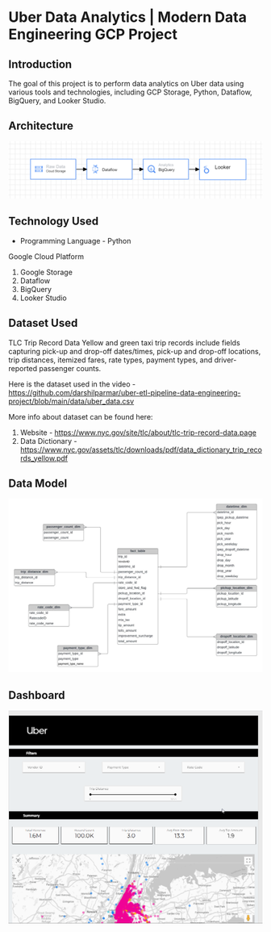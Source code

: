 # Uber Data Analytics | Modern Data Engineering GCP Project

## Introduction

The goal of this project is to perform data analytics on Uber data using various tools and technologies, including GCP Storage, Python, Dataflow, BigQuery, and Looker Studio.

## Architecture 
<img src="architecture.png">

## Technology Used
- Programming Language - Python

Google Cloud Platform
1. Google Storage
2. Dataflow
3. BigQuery
4. Looker Studio



## Dataset Used
TLC Trip Record Data
Yellow and green taxi trip records include fields capturing pick-up and drop-off dates/times, pick-up and drop-off locations, trip distances, itemized fares, rate types, payment types, and driver-reported passenger counts. 

Here is the dataset used in the video - https://github.com/darshilparmar/uber-etl-pipeline-data-engineering-project/blob/main/data/uber_data.csv

More info about dataset can be found here:
1. Website - https://www.nyc.gov/site/tlc/about/tlc-trip-record-data.page
2. Data Dictionary - https://www.nyc.gov/assets/tlc/downloads/pdf/data_dictionary_trip_records_yellow.pdf

## Data Model
<img src="data_model.jpeg">

## Dashboard
<img src="dashboard.gif">